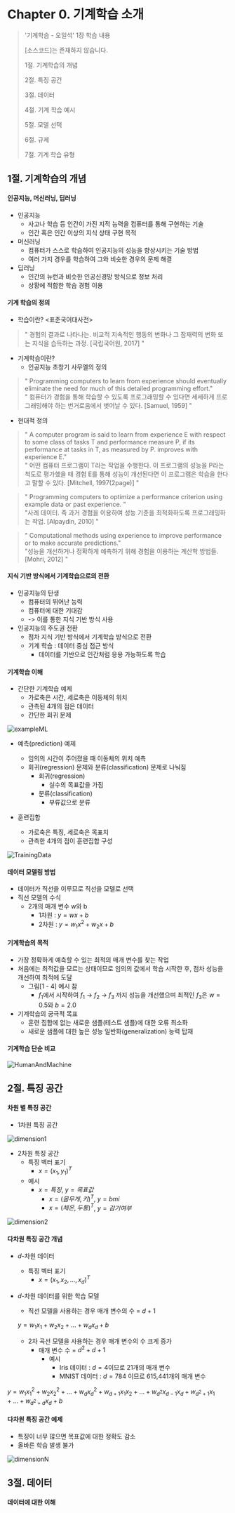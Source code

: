 #  Chapter 0. 기계학습 소개   
> '기계학습 - 오일석' 1장 학습 내용
>
> [소스코드]는 존재하지 않습니다.
> 
> 1절. 기계학습의 개념
>
> 2절. 특징 공간
>
> 3절. 데이터
>
> 4절. 기계 학습 예시
>
> 5절. 모델 선택
> 
> 6절. 규제
>
> 7절. 기계 학습 유형

## 1절. 기계학습의 개념
#### 인공지능, 머신러닝, 딥러닝
* 인공지능
  * 사고나 학습 등 인간이 가진 지적 능력을 컴퓨터를 통해 구현하는 기술
  * 인간 혹은 인간 이상의 지식 상태 구현 목적
* 머신러닝
  * 컴퓨터가 스스로 학습하여 인공지능의 성능을 향상시키는 기술 방법
  * 여러 가지 경우를 학습하여 그와 비슷한 경우의 문제 해결
* 딥러닝
  * 인간의 뉴런과 비슷한 인공신경망 방식으로 정보 처리
  * 상황에 적합한 학습 경험 이용

#### 기계 학습의 정의
* 학습이란? <표준국어대사전>
> " 경험의 결과로 나타나는. 비교적 지속적인 행동의 변화나 그 잠재력의 변화 또는 지식을 습득하는 과정. [국립국어원, 2017] "

* 기계학습이란?
  * 인공지능 초창기 사무엘의 정의
> " Programming computers to learn from experience should eventually eliminate the need for much of this detailed programming effort."     
> " 컴퓨터가 경험을 통해 학습할 수 있도록 프로그래밍할 수 있다면 세세하게 프로그래밍해야 하는 번거로움에서 벗어날 수 있다. [Samuel, 1959] "

  * 현대적 정의
> " A computer program is said to learn from experience E with respect to some class of tasks T and performance measure P, if its performance at tasks in T, as measured by P. improves with experience E."     
> " 어떤 컴퓨터 프로그램이 T라는 작업을 수행한다. 이 프로그램의 성능을 P라는 척도로 평가했을 때 경험 E를 통해 성능이 개선된다면 이 프로그램은 학습을 한다고 말할 수 있다. [Mitchell, 1997(2page)] "

> " Programming computers to optimize a performance criterion using example data or past experience. "     
> "사례 데이터. 즉 과거 경험을 이용하여 성능 기준을 최적화하도록 프로그래밍하는 작업. [Alpaydin, 2010] "

> " Computational methods using experience to improve performance or to make accurate predictions."     
> "성능을 개선하거나 정확하게 예측하기 위해 경험을 이용하는 계산학 방법들. [Mohri, 2012] "

#### 지식 기반 방식에서 기계학습으로의 전환
* 인공지능의 탄생
  * 컴퓨터의 뛰어난 능력
  * 컴퓨터에 대한 기대감
  * -> 이를 통한 지식 기반 방식 사용
* 인공지능의 주도권 전환
  * 점차 지식 기반 방식에서 기계학습 방식으로 전환
  * 기계 학습 : 데이터 중심 접근 방식
    * 데이터를 기반으로 인간처럼 응용 가능하도록 학습


#### 기계학습 이해
* 간단한 기계학습 예제
  * 가로축은 시간, 세로축은 이동체의 위치
  * 관측된 4개의 점은 데이터
  * 간단한 회귀 문제     

![exampleML](https://github.com/BangYunseo/TIL/blob/main/AI/MachineLearning/Image/ch00/exampleML.PNG)

* 예측(prediction) 예제
  * 임의의 시간이 주어졌을 때 이동체의 위치 예측
  * 회귀(regression) 문제와 분류(classification) 문제로 나눠짐
    * 회귀(regression)
      * 실수의 목표값을 가짐
    * 분류(classification)
      * 부류값으로 분류

* 훈련집합
  * 가로축은 특징, 세로축은 목표치
  * 관측한 4개의 점이 훈련집합 구성

![TrainingData](https://github.com/BangYunseo/TIL/blob/main/AI/MachineLearning/Image/ch00/TrainingData.PNG)  

#### 데이터 모델링 방법
* 데이터가 직선을 이루므로 직선을 모델로 선택
* 직선 모델의 수식
  * 2개의 매개 변수 w와 b
    * 1차원 : $y = wx + b$   
    * 2차원 : $y = w_1x^2 + w_2x + b$  

#### 기계학습의 목적    
* 가장 정확하게 예측할 수 있는 최적의 매개 변수를 찾는 작업
* 처음에는 최적값을 모르는 상태이므로 임의의 값에서 학습 시작한 후, 점차 성능을 개선하여 최적에 도달
  * 그림[1 - 4] 예시 참
    * $f_1$에서 시작하여 $f_1$ -> $f_2$ -> $f_3$ 까지 성능을 개선했으며 최적인 $f_3$은 $w=0.5$와 $b=2.0$
* 기계학습의 궁극적 목표
  * 훈련 집합에 없는 새로운 샘플(테스트 샘플)에 대한 오류 최소화
  * 새로운 샘플에 대한 높은 성능 일반화(generalization) 능력 탑재

#### 기계학습 단순 비교

![HumanAndMachine](https://github.com/BangYunseo/TIL/blob/main/AI/MachineLearning/Image/ch00/HumanAndMachine.PNG)  

## 2절. 특징 공간
#### 차원 별 특징 공간
* 1차원 특징 공간

![dimension1](https://github.com/BangYunseo/TIL/blob/main/AI/MachineLearning/Image/ch00/dimension1.PNG) 

* 2차원 특징 공간   
  * 특징 벡터 표기
    * $x=(x_1, y_1)^T$
  * 예시 
    * $x = 특징$, $y = 목표값$
      * $x=(몸무게, 키)^T$, $y=bmi$
      * $x=(체온, 두통)^T$, $y=감기 여부$

![dimension2](https://github.com/BangYunseo/TIL/blob/main/AI/MachineLearning/Image/ch00/dimension2.PNG) 

#### 다차원 특징 공간 개념
* $d$-차원 데이터
  * 특징 벡터 표기
    * $x = (x_1, x_2, ..., x_d)^T$
* $d$-차원 데이터를 위한 학습 모델
  * 직선 모델을 사용하는 경우 매개 변수의 수 = $d+1$

  $y = w_1x_1 + w_2x_2 + ... + w_dx_d + b$

  * 2차 곡선 모델을 사용하는 경우 매개 변수의 수 크게 증가
    * 매개 변수 수 = $d^2 + d + 1$
      * 예시
        * Iris 데이터 : $d = 4$이므로 21개의 매개 변수
        * MNIST 데이터 : $d = 784$ 이므로 615,441개의 매개 변수     
 
 $y = w_1x^2_1 + w_2x^2_2 + ... + w_dx^2_d + w_{d+1}x_1x_2 + ... + w_{d^2}x_{d-1}x_d+w_{{d^2}+1}x_1+...+w_{{d^2}+d}x_d+b$

#### 다차원 특징 공간 예제
* 특징이 너무 많으면 목표값에 대한 정확도 감소
* 올바른 학습 발생 불가

![dimensionN](https://github.com/BangYunseo/TIL/blob/main/AI/MachineLearning/Image/ch00/dimensionN.PNG) 

## 3절. 데이터
#### 데이터에 대한 이해